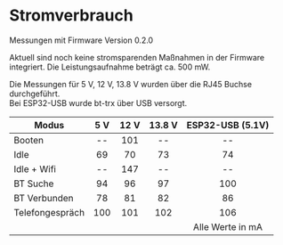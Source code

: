 # Stromverbrauch

Messungen mit Firmware Version 0.2.0

Aktuell sind noch keine stromsparenden Maßnahmen in der Firmware integriert.
Die Leistungsaufnahme beträgt ca. 500 mW.

Die Messungen für 5 V, 12 V, 13.8 V wurden über die RJ45 Buchse durchgeführt.  
Bei ESP32-USB wurde bt-trx über USB versorgt.

| Modus           | 5 V | 12 V | 13.8 V | ESP32-USB (5.1V) |
|-----------------|:---:|:----:|:------:|:----------------:|
| Booten          |  -- |  101 |  --    |  --              |
| Idle            |  69 |   70 |  73    |  74              |
| Idle + Wifi     |  -- |  147 |  --    |  --              |
| BT Suche        |  94 |   96 |  97    | 100              |
| BT Verbunden    |  78 |   81 |  82    |  86              |
| Telefongespräch | 100 |  101 | 102    | 106              |
| ||||                                     Alle Werte in mA|
